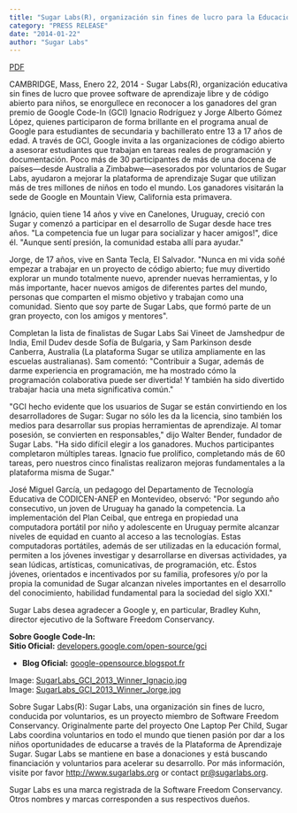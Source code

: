 ```yaml
---
title: "Sugar Labs(R), organización sin fines de lucro para la Educación celebra dos Ganadores del Gran Premio de Google Code-In"
category: "PRESS RELEASE"
date: "2014-01-22"
author: "Sugar Labs"
---
```


<!-- markdownlint-disable -->

[PDF](/press/SugarLabsPR-es.20140122.pdf)

CAMBRIDGE, Mass, Enero 22, 2014 - Sugar Labs(R), organización educativa sin
fines de lucro que provee software de aprendizaje libre y de código abierto
para niños, se enorgullece en reconocer a los ganadores del gran premio de
Google Code-In (GCI) Ignacio Rodríguez y Jorge Alberto Gómez López,
quienes participaron de forma brillante en el programa anual de Google para
estudiantes de secundaria y bachillerato entre 13 a 17 años de edad. A través
de GCI, Google invita a las organizaciones de código abierto a asesorar
estudiantes que trabajan en tareas reales de programación y documentación.
Poco más de 30 participantes de más de una docena de países—desde Australia a
Zimbabwe—asesorados por voluntarios de Sugar Labs, ayudaron a mejorar la
plataforma de aprendizaje Sugar que utilizan más de tres millones de niños en
todo el mundo. Los ganadores visitarán la sede de Google en Mountain View,
California esta primavera.

Ignácio, quien tiene 14 años y vive en Canelones, Uruguay, creció con Sugar y
comenzó a participar en el desarrollo de Sugar desde hace tres años. "La
competencia fue un lugar para socializar y hacer amigos!", dice él. "Aunque
sentí presión, la comunidad estaba allí para ayudar."

Jorge, de 17 años, vive en Santa Tecla, El Salvador. "Nunca en mi vida soñé
empezar a trabajar en un proyecto de código abierto; fue muy divertido
explorar un mundo totalmente nuevo, aprender nuevas herramientas, y lo más
importante, hacer nuevos amigos de diferentes partes del mundo, personas que
comparten el mismo objetivo y trabajan como una comunidad. Siento que soy
parte de Sugar Labs, que formó parte de un gran proyecto, con los amigos y
mentores".

Completan la lista de finalistas de Sugar Labs Sai Vineet de Jamshedpur de
India, Emil Dudev desde Sofía de Bulgaria, y Sam Parkinson desde Canberra,
Australia (La plataforma Sugar se utiliza ampliamente en las escuelas
australianas). Sam comentó: "Contribuir a Sugar, además de darme experiencia
en programación, me ha mostrado cómo la programación colaborativa puede ser
divertida! Y también ha sido divertido trabajar hacia una meta significativa
común."

"GCI hecho evidente que los usuarios de Sugar se están convirtiendo en los
desarrolladores de Sugar: Sugar no sólo les da la licencia, sino también los
medios para desarrollar sus propias herramientas de aprendizaje. Al tomar
posesión, se convierten en responsables," dijo Walter Bender, fundador de
Sugar Labs. "Ha sido difícil elegir a los ganadores. Muchos participantes
completaron múltiples tareas. Ignacio fue prolífico, completando más de 60
tareas, pero nuestros cinco finalistas realizaron mejoras fundamentales a la
plataforma misma de Sugar."

José Miguel García, un pedagogo del Departamento de Tecnología Educativa de
CODICEN-ANEP en Montevideo, observó: "Por segundo año consecutivo, un joven de
Uruguay ha ganado la competencia. La implementación del Plan Ceibal, que
entrega en propiedad una computadora portátil por niño y adolescente en
Uruguay permite alcanzar niveles de equidad en cuanto al acceso a las
tecnologías. Estas computadoras portátiles, además de ser utilizadas en la
educación formal, permiten a los jóvenes investigar y desarrollarse en
diversas actividades, ya sean lúdicas, artísticas, comunicativas, de
programación, etc. Éstos jóvenes, orientados e incentivados por su familia,
profesores y/o por la propia la comunidad de Sugar alcanzan niveles
importantes en el desarrollo del conocimiento, habilidad fundamental para la
sociedad del siglo XXI."

Sugar Labs desea agradecer a Google y, en particular, Bradley Kuhn, director
ejecutivo de la Software Freedom Conservancy.

**Sobre Google Code-In:**  
**Sitio Oficial:** [developers.google.com/open-source/gci](http://developers.google.com/open-source/gci/)  
- **Blog Oficial:** [google-opensource.blogspot.fr](http://google-opensource.blogspot.fr/2014/01/google-code-in-2013-drumroll-please.html)

Image: [SugarLabs_GCI_2013_Winner_Ignacio.jpg](/press/SugarLabs_GCI_2013_Winner_Ignacio.jpg)  
Image: [SugarLabs_GCI_2013_Winner_Jorge.jpg](/press/SugarLabs_GCI_2013_Winner_Jorge.jpg)

Sobre Sugar Labs(R): Sugar Labs, una organización sin fines de lucro,
conducida por voluntarios, es un proyecto miembro de Software Freedom
Conservancy. Originalmente parte del proyecto One Laptop Per Child, Sugar Labs
coordina voluntarios en todo el mundo que tienen pasión por dar a los niños
oportunidades de educarse a través de la Plataforma de Aprendizaje Sugar.
Sugar Labs se mantiene en base a donaciones y está buscando financiación y
voluntarios para acelerar su desarrollo. Por más información, visite por favor
http://www.sugarlabs.org or contact pr@sugarlabs.org.

Sugar Labs es una marca registrada de la Software Freedom Conservancy. Otros
nombres y marcas corresponden a sus respectivos dueños.
